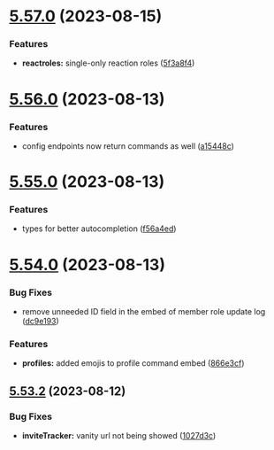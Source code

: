 # [5.57.0](https://github.com/onesoft-sudo/sudobot/compare/v5.56.0...v5.57.0) (2023-08-15)


### Features

* **reactroles:** single-only reaction roles ([5f3a8f4](https://github.com/onesoft-sudo/sudobot/commit/5f3a8f4f5651048c3c1766bbe8831f4f22283f33))



# [5.56.0](https://github.com/onesoft-sudo/sudobot/compare/v5.55.0...v5.56.0) (2023-08-13)


### Features

* config endpoints now return commands as well ([a15448c](https://github.com/onesoft-sudo/sudobot/commit/a15448cd91af92e59c404855439fe2fb9459113b))



# [5.55.0](https://github.com/onesoft-sudo/sudobot/compare/v5.54.0...v5.55.0) (2023-08-13)


### Features

* types for better autocompletion ([f56a4ed](https://github.com/onesoft-sudo/sudobot/commit/f56a4ed77f804ce320c52915c14ec02c6f7a1c00))



# [5.54.0](https://github.com/onesoft-sudo/sudobot/compare/v5.53.2...v5.54.0) (2023-08-13)


### Bug Fixes

* remove unneeded ID field in the embed of member role update log ([dc9e193](https://github.com/onesoft-sudo/sudobot/commit/dc9e1935f9c3440eb1dcaaf52d17b676c266c2a5))


### Features

* **profiles:** added emojis to profile command embed ([866e3cf](https://github.com/onesoft-sudo/sudobot/commit/866e3cf0d9c3e757d1734eec807d8cd3b1af1d5d))



## [5.53.2](https://github.com/onesoft-sudo/sudobot/compare/v5.53.1...v5.53.2) (2023-08-12)


### Bug Fixes

* **inviteTracker:** vanity url not being showed ([1027d3c](https://github.com/onesoft-sudo/sudobot/commit/1027d3c244f79624d2e0865d3d431405aed81a84))



